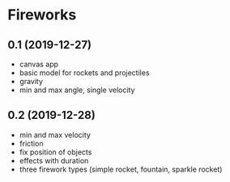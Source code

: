 # Fireworks

## 0.1 (2019-12-27)
- canvas app
- basic model for rockets and projectiles
- gravity
- min and max angle, single velocity

## 0.2 (2019-12-28)
- min and max velocity
- friction
- fix position of objects
- effects with duration
- three firework types (simple rocket, fountain, sparkle rocket)